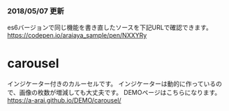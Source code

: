 ### 2018/05/07 更新
es6バージョンで同じ機能を書き直したソースを下記URLで確認できます。
https://codepen.io/araiaya_sample/pen/NXXYRy

# carousel
インジケーター付きのカルーセルです。 インジケーターは動的に作っているので、画像の枚数が増減しても大丈夫です。 DEMOページはこちらになります。 https://a-arai.github.io/DEMO/carousel/
